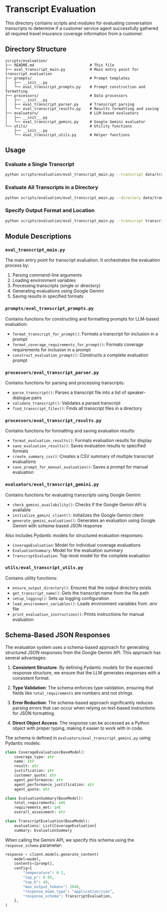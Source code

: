 # Transcript Evaluation

This directory contains scripts and modules for evaluating conversation transcripts to determine if a customer service agent successfully gathered all required travel insurance coverage information from a customer.

## Directory Structure

```
scripts/evaluation/
├── README.md                         # This file
├── eval_transcript_main.py           # Main entry point for transcript evaluation
├── prompts/                          # Prompt templates
│   ├── __init__.py
│   └── eval_transcript_prompts.py    # Prompt construction and formatting
├── processors/                       # Data processors
│   ├── __init__.py
│   ├── eval_transcript_parser.py     # Transcript parsing
│   └── eval_transcript_results.py    # Results formatting and saving
├── evaluators/                       # LLM-based evaluators
│   ├── __init__.py
│   └── eval_transcript_gemini.py     # Google Gemini evaluator
└── utils/                            # Utility functions
    ├── __init__.py
    └── eval_transcript_utils.py      # Helper functions
```

## Usage

### Evaluate a Single Transcript

```bash
python scripts/evaluation/eval_transcript_main.py --transcript data/transcripts/synthetic/transcript_01.txt
```

### Evaluate All Transcripts in a Directory

```bash
python scripts/evaluation/eval_transcript_main.py --directory data/transcripts/synthetic/
```

### Specify Output Format and Location

```bash
python scripts/evaluation/eval_transcript_main.py --transcript transcript_01.txt --output-dir custom/output/path --format json,txt
```

## Module Descriptions

### `eval_transcript_main.py`

The main entry point for transcript evaluation. It orchestrates the evaluation process by:
1. Parsing command-line arguments
2. Loading environment variables
3. Processing transcripts (single or directory)
4. Generating evaluations using Google Gemini
5. Saving results in specified formats

### `prompts/eval_transcript_prompts.py`

Contains functions for constructing and formatting prompts for LLM-based evaluation:
- `format_transcript_for_prompt()`: Formats a transcript for inclusion in a prompt
- `format_coverage_requirements_for_prompt()`: Formats coverage requirements for inclusion in a prompt
- `construct_evaluation_prompt()`: Constructs a complete evaluation prompt

### `processors/eval_transcript_parser.py`

Contains functions for parsing and processing transcripts:
- `parse_transcript()`: Parses a transcript file into a list of speaker-dialogue pairs
- `validate_transcript()`: Validates a parsed transcript
- `find_transcript_files()`: Finds all transcript files in a directory

### `processors/eval_transcript_results.py`

Contains functions for formatting and saving evaluation results:
- `format_evaluation_results()`: Formats evaluation results for display
- `save_evaluation_results()`: Saves evaluation results to specified formats
- `create_summary_csv()`: Creates a CSV summary of multiple transcript evaluations
- `save_prompt_for_manual_evaluation()`: Saves a prompt for manual evaluation

### `evaluators/eval_transcript_gemini.py`

Contains functions for evaluating transcripts using Google Gemini:
- `check_gemini_availability()`: Checks if the Google Gemini API is available
- `initialize_gemini_client()`: Initializes the Google Gemini client
- `generate_gemini_evaluation()`: Generates an evaluation using Google Gemini with schema-based JSON response

Also includes Pydantic models for structured evaluation responses:
- `CoverageEvaluation`: Model for individual coverage evaluations
- `EvaluationSummary`: Model for the evaluation summary
- `TranscriptEvaluation`: Top-level model for the complete evaluation

### `utils/eval_transcript_utils.py`

Contains utility functions:
- `ensure_output_directory()`: Ensures that the output directory exists
- `get_transcript_name()`: Gets the transcript name from the file path
- `setup_logging()`: Sets up logging configuration
- `load_environment_variables()`: Loads environment variables from .env file
- `print_evaluation_instructions()`: Prints instructions for manual evaluation

## Schema-Based JSON Responses

The evaluation system uses a schema-based approach for generating structured JSON responses from the Google Gemini API. This approach has several advantages:

1. **Consistent Structure**: By defining Pydantic models for the expected response structure, we ensure that the LLM generates responses with a consistent format.

2. **Type Validation**: The schema enforces type validation, ensuring that fields like `total_requirements` are numbers and not strings.

3. **Error Reduction**: The schema-based approach significantly reduces parsing errors that can occur when relying on text-based instructions for JSON formatting.

4. **Direct Object Access**: The response can be accessed as a Python object with proper typing, making it easier to work with in code.

The schema is defined in `evaluators/eval_transcript_gemini.py` using Pydantic models:

```python
class CoverageEvaluation(BaseModel):
    coverage_type: str
    name: str
    result: str
    justification: str
    customer_quote: str
    agent_performance: str
    agent_performance_justification: str
    agent_quote: str

class EvaluationSummary(BaseModel):
    total_requirements: int
    requirements_met: int
    overall_assessment: str

class TranscriptEvaluation(BaseModel):
    evaluations: List[CoverageEvaluation]
    summary: EvaluationSummary
```

When calling the Gemini API, we specify this schema using the `response_schema` parameter:

```python
response = client.models.generate_content(
    model=model,
    contents=[prompt],
    config={
        "temperature": 0.2,
        "top_p": 0.95,
        "top_k": 40,
        "max_output_tokens": 2048,
        "response_mime_type": "application/json",
        "response_schema": TranscriptEvaluation,
    },
)
```
